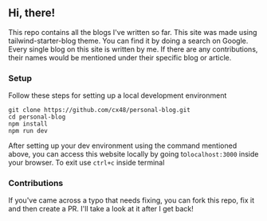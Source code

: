 ## Hi, there!
This repo contains all the blogs I've written so far. This site was made using tailwind-starter-blog theme. You can find it by doing a search on Google. Every single blog on this site is written by me. If there are any contributions, their names would be mentioned under their specific blog or article.

### Setup
Follow these steps for setting up a local development environment
```
git clone https://github.com/cx48/personal-blog.git
cd personal-blog
npm install
npm run dev
```
After setting up your dev environment using the command mentioned above, you can access this website locally by going to`localhost:3000` inside your browser. To exit use `ctrl+c` inside terminal

### Contributions

If you've came across a typo that needs fixing, you can fork this repo, fix it and then create a PR. I'll take a look at it after I get back!
